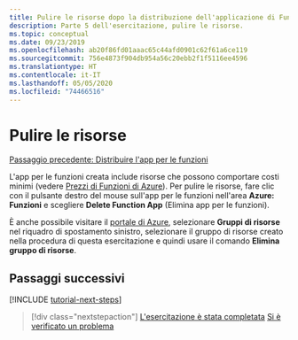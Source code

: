 ```yaml
---
title: Pulire le risorse dopo la distribuzione dell'applicazione di Funzioni di Azure in Azure
description: Parte 5 dell'esercitazione, pulire le risorse.
ms.topic: conceptual
ms.date: 09/23/2019
ms.openlocfilehash: ab20f86fd01aaac65c44afd0901c62f61a6ce119
ms.sourcegitcommit: 756e4873f904db954a56c20ebb2f1f5116ee4596
ms.translationtype: HT
ms.contentlocale: it-IT
ms.lasthandoff: 05/05/2020
ms.locfileid: "74466516"
---
```

# <a name="clean-up-resources"></a>Pulire le risorse

[Passaggio precedente: Distribuire l'app per le funzioni](tutorial-vscode-serverless-node-04.md)

L'app per le funzioni creata include risorse che possono comportare costi minimi (vedere [Prezzi di Funzioni di Azure](https://azure.microsoft.com/pricing/details/functions/)). Per pulire le risorse, fare clic con il pulsante destro del mouse sull'app per le funzioni nell'area **Azure: Funzioni** e scegliere **Delete Function App** (Elimina app per le funzioni).

È anche possibile visitare il [portale di Azure](https://portal.azure.com), selezionare **Gruppi di risorse** nel riquadro di spostamento sinistro, selezionare il gruppo di risorse creato nella procedura di questa esercitazione e quindi usare il comando **Elimina gruppo di risorse**.

## <a name="next-steps"></a>Passaggi successivi

[!INCLUDE [tutorial-next-steps](includes/tutorial-next-steps.md)]

> [!div class="nextstepaction"]
> [L'esercitazione è stata completata](node-howto-write-serverless-code.md) [Si è verificato un problema](https://www.research.net/r/PWZWZ52?tutorial=node-deployment-azurefunctions&step=clean-up-resources)
